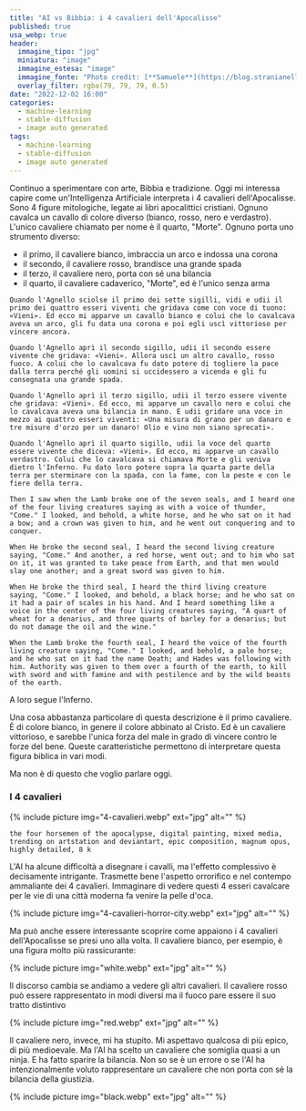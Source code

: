 ```yaml
---
title: "AI vs Bibbia: i 4 cavalieri dell'Apocalisse"
published: true
usa_webp: true
header:
  immagine_tipo: "jpg"
  miniatura: "image"
  immagine_estesa: "image"
  immagine_fonte: "Photo credit: [**Samuele**](https://blog.stranianelli.com/)"
  overlay_filter: rgba(79, 79, 79, 0.5)
date: "2022-12-02 16:00"
categories:
  - machine-learning
  - stable-diffusion
  - image auto generated
tags:
  - machine-learning
  - stable-diffusion
  - image auto generated
---
```


Continuo a sperimentare con arte, Bibbia e tradizione. Oggi mi interessa capire come un'Intelligenza Artificiale interpreta i 4 cavalieri dell'Apocalisse. Sono 4 figure mitologiche, legate ai libri apocalittici cristiani. Ognuno cavalca un cavallo di colore diverso (bianco, rosso, nero e verdastro). L'unico cavaliere chiamato per nome è il quarto, "Morte". Ognuno porta uno strumento diverso:

- il primo, il cavaliere bianco, imbraccia un arco e indossa una corona
- il secondo, il cavaliere rosso, brandisce una grande spada
- il terzo, il cavaliere nero, porta con sé una bilancia
- il quarto, il cavaliere cadaverico, "Morte", ed è l'unico senza arma

```
Quando l'Agnello sciolse il primo dei sette sigilli, vidi e udii il primo dei quattro esseri viventi che gridava come con voce di tuono: «Vieni». Ed ecco mi apparve un cavallo bianco e colui che lo cavalcava aveva un arco, gli fu data una corona e poi egli uscì vittorioso per vincere ancora.

Quando l'Agnello aprì il secondo sigillo, udii il secondo essere vivente che gridava: «Vieni». Allora uscì un altro cavallo, rosso fuoco. A colui che lo cavalcava fu dato potere di togliere la pace dalla terra perché gli uomini si uccidessero a vicenda e gli fu consegnata una grande spada.

Quando l'Agnello aprì il terzo sigillo, udii il terzo essere vivente che gridava: «Vieni». Ed ecco, mi apparve un cavallo nero e colui che lo cavalcava aveva una bilancia in mano. E udii gridare una voce in mezzo ai quattro esseri viventi: «Una misura di grano per un danaro e tre misure d'orzo per un danaro! Olio e vino non siano sprecati».

Quando l'Agnello aprì il quarto sigillo, udii la voce del quarto essere vivente che diceva: «Vieni». Ed ecco, mi apparve un cavallo verdastro. Colui che lo cavalcava si chiamava Morte e gli veniva dietro l'Inferno. Fu dato loro potere sopra la quarta parte della terra per sterminare con la spada, con la fame, con la peste e con le fiere della terra.
```

```
Then I saw when the Lamb broke one of the seven seals, and I heard one of the four living creatures saying as with a voice of thunder, "Come." I looked, and behold, a white horse, and he who sat on it had a bow; and a crown was given to him, and he went out conquering and to conquer.

When He broke the second seal, I heard the second living creature saying, "Come." And another, a red horse, went out; and to him who sat on it, it was granted to take peace from Earth, and that men would slay one another; and a great sword was given to him.

When He broke the third seal, I heard the third living creature saying, "Come." I looked, and behold, a black horse; and he who sat on it had a pair of scales in his hand. And I heard something like a voice in the center of the four living creatures saying, "A quart of wheat for a denarius, and three quarts of barley for a denarius; but do not damage the oil and the wine."

When the Lamb broke the fourth seal, I heard the voice of the fourth living creature saying, "Come." I looked, and behold, a pale horse; and he who sat on it had the name Death; and Hades was following with him. Authority was given to them over a fourth of the earth, to kill with sword and with famine and with pestilence and by the wild beasts of the earth.
```

A loro segue l'Inferno.

Una cosa abbastanza particolare di questa descrizione è il primo cavaliere. È di colore bianco, in genere il colore abbinato al Cristo. Ed è un cavaliere vittorioso, e sarebbe l'unica forza del male in grado di vincere contro le forze del bene. Queste caratteristiche permettono di interpretare questa figura biblica in vari modi.

Ma non è di questo che voglio parlare oggi.

### I 4 cavalieri

{% include picture img="4-cavalieri.webp" ext="jpg" alt="" %}

```
the four horsemen of the apocalypse, digital painting, mixed media, trending on artstation and deviantart, epic composition, magnum opus, highly detailed, 8 k
```

L'AI ha alcune difficoltà a disegnare i cavalli, ma l'effetto complessivo è decisamente intrigante. Trasmette bene l'aspetto orrorifico e nel contempo ammaliante dei 4 cavalieri. Immaginare di vedere questi 4 esseri cavalcare per le vie di una città moderna fa venire la pelle d'oca.

{% include picture img="4-cavalieri-horror-city.webp" ext="jpg" alt="" %}

Ma può anche essere interessante scoprire come appaiono i 4 cavalieri dell'Apocalisse se presi uno alla volta. Il cavaliere bianco, per esempio, è una figura molto più rassicurante:

{% include picture img="white.webp" ext="jpg" alt="" %}

Il discorso cambia se andiamo a vedere gli altri cavalieri. Il cavaliere rosso può essere rappresentato in modi diversi ma il fuoco pare essere il suo tratto distintivo

{% include picture img="red.webp" ext="jpg" alt="" %}

Il cavaliere nero, invece, mi ha stupito. Mi aspettavo qualcosa di più epico, di più medioevale. Ma l'AI ha scelto un cavaliere che somiglia quasi a un ninja. E ha fatto sparire la bilancia. Non so se è un errore o se l'AI ha intenzionalmente voluto rappresentare un cavaliere che non porta con sé la bilancia della giustizia.

{% include picture img="black.webp" ext="jpg" alt="" %}

